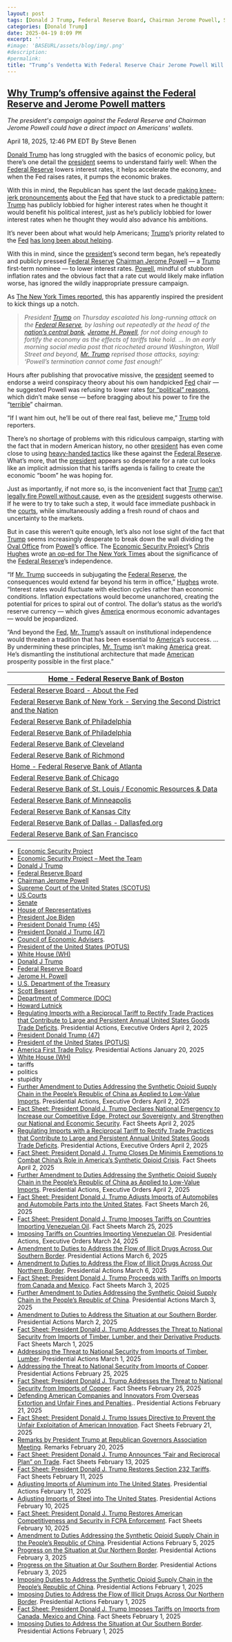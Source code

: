```yaml
---
layout: post
tags: [Donald J Trump, Federal Reserve Board, Chairman Jerome Powell, Supreme Court of the United States (SCOTUS), US Courts, Senate, House of Representatives, President Joe Biden, President Donald Trump (45), President Donald J Trump (47), Council of Economic Advisers, President of the United States (POTUS), White House (WH), Donald J Trump, Federal Reserve Board, Jerome H. Powell, U.S. Department of the Treasury, Scott Bessent, Department of Commerce (DOC), Howard Lutnick, Regulating Imports with a Reciprocal Tariff to Rectify Trade Practices that Contribute to Large and Persistent Annual United States Goods Trade Deficits. Presidential Actions Executive Orders April 2 2025, President Donald Trump (47), President of the United States (POTUS), America First Trade Policy. Presidential Actions January 20 2025, White House (WH), tariffs, politics, stupidity]
categories: [Donald Trump]
date: 2025-04-19 8:09 PM
excerpt: ''
#image: 'BASEURL/assets/blog/img/.png'
#description:
#permalink:
title: "Trump’s Vendetta With Federal Reserve Chair Jerome Powell Will Bankrupt America, Like His Businesses"
---
```



## [Why Trump’s offensive against the Federal Reserve and Jerome Powell matters](https://www.msnbc.com/rachel-maddow-show/maddowblog/trumps-federal-reserve-jerome-powell-independence-rcna201892)

*The president's campaign against the Federal Reserve and Chairman Jerome Powell could have a direct impact on Americans' wallets.*

April 18, 2025, 12:46 PM EDT
By Steve Benen

[Donald Trump](https://www.donaldjtrump.com/) has long struggled with the basics of economic policy, but there’s one detail the [president](https;//www.whitehouse.gov/) seems to understand fairly well: When the [Federal Reserve](https://www.federalreserve.gov/) lowers interest rates, it helps accelerate the economy, and when the Fed raises rates, it pumps the economic brakes.

With this in mind, the Republican has spent the last decade [making knee-jerk pronouncements](https://www.msnbc.com/rachel-maddow-show/maddowblog/trump-going-handpicked-federal-reserve-chairman-rcna136992) about the [Fed](https://www.federalreserve.gov/) that have stuck to a predictable pattern: [Trump](https://www.donaldjtrump.com/) has publicly lobbied for higher interest rates when he thought it would benefit his political interest, just as he’s publicly lobbied for lower interest rates when he thought they would also advance his ambitions.

It’s never been about what would help Americans; [Trump](https://www.donaldjtrump.com/)’s priority related to the [Fed](https://www.federalreserve.gov/) [has long been about helping](https://www.msnbc.com/rachel-maddow-show/maddowblog/trump-going-handpicked-federal-reserve-chairman-rcna136992).

With this in mind, since the [president](https://www.whitehouse.gov/)’s second term began, he’s repeatedly and publicly pressed [Federal Reserve](https://www.federalreserve.gov/) [Chairman Jerome Powell](https://www.federalreserve.gov/aboutthefed/bios/board/powell.htm) — a [Trump](https://www.donaldjtrump.com/) first-term nominee — to lower interest rates. [Powell](https://www.federalreserve.gov/aboutthefed/bios/board/powell.htm), mindful of stubborn inflation rates and the obvious fact that a rate cut would likely make inflation worse, has ignored the wildly inappropriate pressure campaign.

As [The New York Times reported](https://www.nytimes.com/2025/04/17/business/economy/trump-jerome-powell-fed.html), this has apparently inspired the president to kick things up a notch.

> *President [Trump](https://www.donaldjtrump.com/) on Thursday escalated his long-running attack on the [Federal Reserve](https://www.federalreserve.gov/), by lashing out repeatedly at the head of the [nation’s central bank](https://www.federalreserve.gov/), [Jerome H. Powell](https://www.federalreserve.gov/aboutthefed/bios/board/powell.htm), for not doing enough to fortify the economy as the effects of tariffs take hold. ... In an early morning social media post that ricocheted around Washington, Wall Street and beyond, [Mr. Trump](https://www.donaldjtrump.com/) reprised those attacks, saying: ‘Powell’s termination cannot come fast enough!’*

Hours after publishing that provocative missive, the [president](https://www.whitehouse.gov/) seemed to endorse a weird conspiracy theory about his own handpicked [Fed](https://www.federalreserve.gov/) chair — he suggested Powell was refusing to lower rates [for “political” reasons](https://x.com/Acyn/status/1912929943996248400), which didn’t make sense — before bragging about his power to fire the “[terrible](https://bsky.app/profile/atrupar.com/post/3lmzovt4iwv22)” chairman.

“If I want him out, he’ll be out of there real fast, believe me,” [Trump](https://www.donaldjtrump.com/) told reporters.

There’s no shortage of problems with this ridiculous campaign, starting with the fact that in modern American history, no other [president](https://www.whitehouse.gov/) has even come close to using [heavy-handed tactics](https://politicalwire.com/2025/03/19/trump-calls-on-fed-to-cut-rates/) like these against the [Federal Reserve](https://www.federalreserve.gov/). What’s more, that the [president](https://www.whitehouse.gov/) appears so desperate for a rate cut looks like an implicit admission that his tariffs agenda is failing to create the economic “boom” he was hoping for.

Just as importantly, if not more so, is the inconvenient fact that [Trump](https://www.donaldjtrump.com/) [can’t legally fire Powell without cause](https://www.axios.com/2025/04/17/trump-fire-jerome-powell-fed-humphreys-executor), even as the [president](https://www.whitehouse.gov/) suggests otherwise. If he were to try to take such a step, it would face immediate pushback in the [courts](https://www.uscourts.gov/), while simultaneously adding a fresh round of chaos and uncertainty to the markets.

But in case this weren’t quite enough, let’s also not lose sight of the fact that [Trump](https://www.donaldjtrump.com/) seems increasingly desperate to break down the wall dividing the [Oval Office](https://www.whitehouse.gov/) from [Powell](https://www.federalreserve.gov/aboutthefed/bios/board/powell.htm)’s office. The [Economic Security Project](https://economicsecurityproject.org/)’s [Chris Hughes](https://economicsecurityproject.org/meet-the-team/) wrote [an op-ed for The New York Times](https://www.nytimes.com/2025/04/18/opinion/federal-reserve-powell-trump.html) about the significance of the [Federal Reserve](https://www.federalreserve.gov/)’s independence.

“If [Mr. Trump](https://www.donaldjtrump.com/) succeeds in subjugating the [Federal Reserve](https://www.federalreserve.gov/), the consequences would extend far beyond his term in office,” [Hughes](https://economicsecurityproject.org/meet-the-team/) wrote. “Interest rates would fluctuate with election cycles rather than economic conditions. Inflation expectations would become unanchored, creating the potential for prices to spiral out of control. The dollar’s status as the world’s reserve currency — which gives [America](https://www.usa.gov/) enormous economic advantages — would be jeopardized.

“And beyond the [Fed](https://www.federalreserve.gov/), [Mr. Trump](https://www.donaldjtrump.com/)’s assault on institutional independence would threaten a tradition that has been essential to [America](https://www.usa.gov/)’s success. ... By undermining these principles, [Mr. Trump](https://www.donaldjtrump.com/) isn’t making [America](https://www.usa.gov/) great. He’s dismantling the institutional architecture that made [American](https://www.usa.gov/) prosperity possible in the first place.”

| [Home - Federal Reserve Bank of Boston](https://www.bostonfed.org/) |
|---|
| [Federal Reserve Board - About the Fed](https://www.federalreserve.gov/aboutthefed.htm) |
| [Federal Reserve Bank of New York - Serving the Second District and the Nation](https://www.newyorkfed.org/) |
| [Federal Reserve Bank of Philadelphia](https://www.federalreserve.gov/aboutthefed/federal-reserve-system-philadelphia.htm) |
| [Federal Reserve Bank of Philadelphia](https://www.philadelphiafed.org/) |
| [Federal Reserve Bank of Cleveland](https://www.clevelandfed.org/) |
| [Federal Reserve Bank of Richmond](https://www.richmondfed.org/) |
| [Home - Federal Reserve Bank of Atlanta](https://www.atlantafed.org/) |
| [Federal Reserve Bank of Chicago](https://www.chicagofed.org/) |
| [Federal Reserve Bank of St. Louis / Economic Resources & Data](https://www.stlouisfed.org/) |
| [Federal Reserve Bank of Minneapolis](https://www.minneapolisfed.org/) |
| [Federal Reserve Bank of Kansas City](https://www.kansascityfed.org/) |
| [Federal Reserve Bank of Dallas - Dallasfed.org](https://www.dallasfed.org/) |
| [Federal Reserve Bank of San Francisco](https://www.frbsf.org/) |

- [Economic Security Project](https://economicsecurityproject.org/)
- [Economic Security Project – Meet the Team](https://economicsecurityproject.org/meet-the-team/)
- [Donald J Trump](https://www.donaldjtrump.com/)
- [Federal Reserve Board](https://www.federalreserve.gov/)
- [Chairman Jerome Powell](https://www.federalreserve.gov/aboutthefed/bios/board/powell.htm)
- [Supreme Court of the United States (SCOTUS)](https://www.supremecourt.gov/)
- [US Courts](https://www.uscourts.gov/)
- [Senate](https://www.senate.gov/)
- [House of Representatives](https://www.house.gov/)
- [President Joe Biden](https://bidenwhitehouse.archives.gov/)
- [President Donald Trump (45)](https://trumpwhitehouse.archives.gov/)
- [President Donald J Trump (47)](https://www.whitehouse.gov/administration/donald-j-trump=)
- [Council of Economic Advisers](https://www.whitehouse.gov/cea).
- [President of the United States (POTUS)](https://www.whitehouse.gov/)
- [White House (WH)](https://www.whitehouse.gov/)
- [Donald J Trump](https://www.donaldjtrump.com/)
- [Federal Reserve Board](https://www.federalreserve.gov/)
- [Jerome H. Powell](https://www.federalreserve.gov/aboutthefed/bios/board/powell.htm)
- [U.S. Department of the Treasury](https://home.treasury.gov/)
- [Scott Bessent](https://home.treasury.gov/about/general-information/officials/scott-bessent)
- [Department of Commerce (DOC)](https://www.commerce.gov/)
- [Howard Lutnick](https://www.commerce.gov/about/leadership/howard-lutnick)
- [Regulating Imports with a Reciprocal Tariff to Rectify Trade Practices that Contribute to Large and Persistent Annual United States Goods Trade Deficits](https://www.whitehouse.gov/presidential-actions/2025/04/regulating-imports-with-a-reciprocal-tariff-to-rectify-trade-practices-that-contribute-to-large-and-persistent-annual-united-states-goods-trade-deficits/). Presidential Actions, Executive Orders April 2, 2025
- [President Donald Trump (47)](https://www.whitehouse.gov/)
- [President of the United States (POTUS)](https://www.whitehouse.gov/)
- [America First Trade Policy](https://www223-1600.whitehouse.gov/presidential-actions/2025/01/america-first-trade-policy/). Presidential Actions January 20, 2025
- [White House (WH)](https://www.whitehouse.gov/)
- tariffs
- politics 
- stupidity 
- [Further Amendment to Duties Addressing the Synthetic Opioid Supply Chain in the People’s Republic of China as Applied to Low-Value Imports](https://www.whitehouse.gov/presidential-actions/2025/04/further-amendment-to-duties-addressing-the-synthetic-opioid-supply-chain-in-the-peoples-republic-of-china-as-applied-to-low-value-imports/). Presidential Actions, Executive Orders April 2, 2025
- [Fact Sheet: President Donald J. Trump Declares National Emergency to Increase our Competitive Edge, Protect our Sovereignty, and Strengthen our National and Economic Security](https://www.whitehouse.gov/fact-sheets/2025/04/fact-sheet-president-donald-j-trump-declares-national-emergency-to-increase-our-competitive-edge-protect-our-sovereignty-and-strengthen-our-national-and-economic-security/). Fact Sheets April 2, 2025
- [Regulating Imports with a Reciprocal Tariff to Rectify Trade Practices that Contribute to Large and Persistent Annual United States Goods Trade Deficits](https://www.whitehouse.gov/presidential-actions/2025/04/regulating-imports-with-a-reciprocal-tariff-to-rectify-trade-practices-that-contribute-to-large-and-persistent-annual-united-states-goods-trade-deficits/). Presidential Actions, Executive Orders April 2, 2025
- [Fact Sheet: President Donald J. Trump Closes De Minimis Exemptions to Combat China’s Role in America’s Synthetic Opioid Crisis](https://www.whitehouse.gov/fact-sheets/2025/04/fact-sheet-president-donald-j-trump-closes-de-minimis-exemptions-to-combat-chinas-role-in-americas-synthetic-opioid-crisis/). Fact Sheets April 2, 2025
- [Further Amendment to Duties Addressing the Synthetic Opioid Supply Chain in the People’s Republic of China as Applied to Low-Value Imports](https://www.whitehouse.gov/presidential-actions/2025/04/further-amendment-to-duties-addressing-the-synthetic-opioid-supply-chain-in-the-peoples-republic-of-china-as-applied-to-low-value-imports/). Presidential Actions, Executive Orders April 2, 2025
- [Fact Sheet: President Donald J. Trump Adjusts Imports of Automobiles and Automobile Parts into the United States](https://www.whitehouse.gov/fact-sheets/2025/03/fact-sheet-president-donald-j-trump-adjusts-imports-of-automobiles-and-automobile-parts-into-the-united-states/). Fact Sheets March 26, 2025
- [Fact Sheet: President Donald J. Trump Imposes Tariffs on Countries Importing Venezuelan Oil](https://www.whitehouse.gov/fact-sheets/2025/03/fact-sheet-president-donald-j-trump-imposes-tariffs-on-countries-importing-venezuelan-oil/). Fact Sheets March 25, 2025
- [Imposing Tariffs on Countries Importing Venezuelan Oil](https://www.whitehouse.gov/presidential-actions/2025/03/imposing-tariffs-on-countries-importing-venezuelan-oil/). Presidential Actions, Executive Orders March 24, 2025
- [Amendment to Duties to Address the Flow of Illicit Drugs Across Our Southern Border](https://www.whitehouse.gov/presidential-actions/2025/03/amendment-to-duties-to-address-the-flow-of-illicit-drugs-across-our-southern-border/). Presidential Actions March 6, 2025
- [Amendment to Duties to Address the Flow of Illicit Drugs Across Our Northern Border](https://www.whitehouse.gov/presidential-actions/2025/03/amendment-to-duties-to-address-the-flow-of-illicit-drugs-across-our-northern-border-0c3c/). Presidential Actions March 6, 2025
- [Fact Sheet: President Donald J. Trump Proceeds with Tariffs on Imports from Canada and Mexico](https://www.whitehouse.gov/fact-sheets/2025/03/fact-sheet-president-donald-j-trump-proceeds-with-tariffs-on-imports-from-canada-and-mexico/). Fact Sheets March 3, 2025
- [Further Amendment to Duties Addressing the Synthetic Opioid Supply Chain in the People’s Republic of China](https://www.whitehouse.gov/presidential-actions/2025/03/further-amendment-to-duties-addressing-the-synthetic-opioid-supply-chain-in-the-peoples-republic-of-china/). Presidential Actions March 3, 2025
- [Amendment to Duties to Address the Situation at our Southern Border](https://www.whitehouse.gov/presidential-actions/2025/03/amendment-to-duties-to-address-the-situation-at-our-southern-border/). Presidential Actions March 2, 2025
- [Fact Sheet: President Donald J. Trump Addresses the Threat to National Security from Imports of Timber, Lumber, and their Derivative Products](https://www.whitehouse.gov/fact-sheets/2025/03/fact-sheet-president-donald-j-trump-addresses-the-threat-to-national-security-from-imports-of-timber-lumber-and-their-derivative-products/). Fact Sheets March 1, 2025
- [Addressing the Threat to National Security from Imports of Timber, Lumber](https://www.whitehouse.gov/presidential-actions/2025/03/addressing-the-threat-to-national-security-from-imports-of-timber-lumber/). Presidential Actions March 1, 2025
- [Addressing the Threat to National Security from Imports of Copper](https://www.whitehouse.gov/presidential-actions/2025/02/addressing-the-threat-to-nationalsecurity-from-imports-of-copper/). Presidential Actions February 25, 2025
- [Fact Sheet: President Donald J. Trump Addresses the Threat to National Security from Imports of Copper](https://www.whitehouse.gov/fact-sheets/2025/02/fact-sheet-president-donald-j-trump-addresses-the-threat-to-national-security-from-imports-of-copper/). Fact Sheets February 25, 2025
- [Defending American Companies and Innovators From Overseas Extortion and Unfair Fines and Penalties](https://www.whitehouse.gov/presidential-actions/2025/02/defending-american-companies-and-innovators-from-overseas-extortion-and-unfair-fines-and-penalties/).. Presidential Actions February 21, 2025
- [Fact Sheet: President Donald J. Trump Issues Directive to Prevent the Unfair Exploitation of American Innovation](https://www.whitehouse.gov/fact-sheets/2025/02/fact-sheet-president-donald-j-trump-issues-directive-to-prevent-the-unfair-exploitation-of-american-innovation/). Fact Sheets February 21, 2025
- [Remarks by President Trump at Republican Governors Association Meeting](https://www.whitehouse.gov/remarks/2025/02/remarks-by-president-trump-at-republican-governors-association-meeting/). Remarks February 20, 2025
- [Fact Sheet: President Donald J. Trump Announces “Fair and Reciprocal Plan” on Trade](https://www.whitehouse.gov/fact-sheets/2025/02/fact-sheet-president-donald-j-trump-announces-fair-and-reciprocal-plan-on-trade/). Fact Sheets February 13, 2025
- [Fact Sheet: President Donald J. Trump Restores Section 232 Tariffs](https://www.whitehouse.gov/fact-sheets/2025/02/fact-sheet-president-donald-j-trump-restores-section-232-tariffs/). Fact Sheets February 11, 2025
- [Adjusting Imports of Aluminum into The United States](https://www.whitehouse.gov/presidential-actions/2025/02/adjusting-imports-of-aluminum-into-the-united-states/). Presidential Actions February 11, 2025
- [Adjusting Imports of Steel into The United States](https://www.whitehouse.gov/presidential-actions/2025/02/adjusting-imports-of-steel-into-the-united-states/). Presidential Actions February 10, 2025
- [Fact Sheet: President Donald J. Trump Restores American Competitiveness and Security in FCPA Enforcement](https://www.whitehouse.gov/fact-sheets/2025/02/fact-sheet-president-donald-j-trump-restores-american-competitiveness-and-security-in-fcpa-enforcement/). Fact Sheets February 10, 2025
- [Amendment to Duties Addressing the Synthetic Opioid Supply Chain in the People’s Republic of China](https://www.whitehouse.gov/presidential-actions/2025/02/amendment-to-duties-addressing-the-synthetic-opioid-supply-chain-in-the-peoples-republic-of-china/). Presidential Actions February 5, 2025
- [Progress on the Situation at Our Northern Border](https://www.whitehouse.gov/presidential-actions/2025/02/progress-on-the-situation-at-our-northern-border/). Presidential Actions February 3, 2025
- [Progress on the Situation at Our Southern Border](https://www.whitehouse.gov/presidential-actions/2025/02/progress-on-the-situation-at-our-southern-border/). Presidential Actions February 3, 2025
- [Imposing Duties to Address the Synthetic Opioid Supply Chain in the People’s Republic of China](https://www.whitehouse.gov/presidential-actions/2025/02/imposing-duties-to-address-the-synthetic-opioid-supply-chain-in-the-peoples-republic-of-china/). Presidential Actions February 1, 2025
- [Imposing Duties to Address the Flow of Illicit Drugs Across Our Northern Border](https://www.whitehouse.gov/presidential-actions/2025/02/imposing-duties-to-address-the-flow-of-illicit-drugs-across-our-national-border/). Presidential Actions February 1, 2025
- [Fact Sheet: President Donald J. Trump Imposes Tariffs on Imports from Canada, Mexico and China](https://www.whitehouse.gov/fact-sheets/2025/02/fact-sheet-president-donald-j-trump-imposes-tariffs-on-imports-from-canada-mexico-and-china/). Fact Sheets February 1, 2025
- [Imposing Duties to Address the Situation at Our Southern Border](https://www.whitehouse.gov/presidential-actions/2025/02/imposing-duties-to-address-the-situation-at-our-southern-border/). Presidential Actions February 1, 2025
